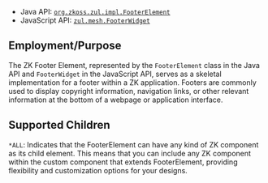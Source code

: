 
- Java API: [`org.zkoss.zul.impl.FooterElement`](https://www.zkoss.org/javadoc/latest/zk/org/zkoss/zul/impl/FooterElement.html)
- JavaScript API: [`zul.mesh.FooterWidget`](https://www.zkoss.org/javadoc/latest/jsdoc/classes/zul.mesh.FooterWidget.html)
  
## Employment/Purpose

The ZK Footer Element, represented by the `FooterElement` class in the Java API and `FooterWidget` in the JavaScript API, serves as a skeletal implementation for a footer within a ZK application. Footers are commonly used to display copyright information, navigation links, or other relevant information at the bottom of a webpage or application interface. 

## Supported Children
`*ALL`: Indicates that the FooterElement can have any kind of ZK component as its child element. This means that you can include any ZK component within the custom component that extends FooterElement, providing flexibility and customization options for your designs.
